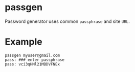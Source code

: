 # passgen
Password generator uses common `passphrase` and site `URL`.

# Example
```
passgen myuser@gmail.com
pass: ### enter passphrase
pass: vci3qHMl21MBDVFNEx
```
